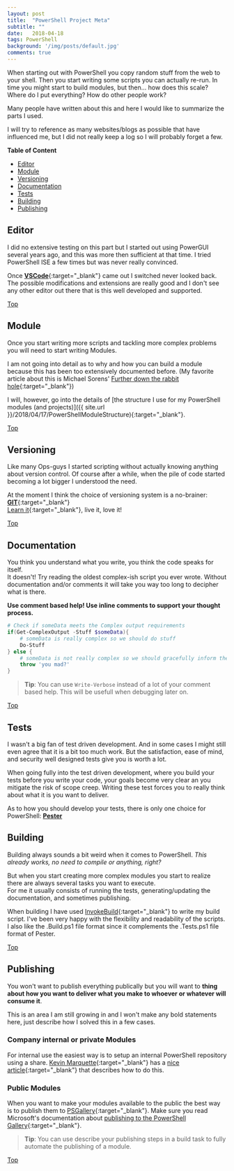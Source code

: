 ```yaml
---
layout: post
title:  "PowerShell Project Meta"
subtitle: ""
date:   2018-04-18
tags: PowerShell
background: '/img/posts/default.jpg'
comments: true
---
```


When starting out with PowerShell you copy random stuff from the web to your shell.
Then you start writing some scripts you can actually re-run.
In time you might start to build modules, but then... how does this scale?
Where do I put everything? How do other people work?

Many people have written about this and here I would like to summarize the parts I used.

I will try to reference as many websites/blogs as possible that have influenced me, but I did not really keep a log so I will probably forget a few.

**Table of Content**

[Top]: #powershell-project-meta

- [Editor](#editor)
- [Module](#module)
- [Versioning](#versioning)
- [Documentation](#documentation)
- [Tests](#tests)
- [Building](#building)
- [Publishing](#publishing)

## Editor

I did no extensive testing on this part but I started out using PowerGUI several years ago, and this was more then sufficient at that time. I tried PowerShell ISE a few times but was never really convinced.

Once [**VSCode**](https://code.visualstudio.com/){:target="_blank"} came out I switched never looked back.  
The possible modifications and extensions are really good and I don't see any other editor out there that is this well developed and supported.

[Top]

## Module

Once you start writing more scripts and tackling more complex problems you will need to start writing Modules.

I am not going into detail as to why and how you can build a module because this has been too extensively documented before. (My favorite article about this is Michael Sorens' [Further down the rabbit hole](https://www.red-gate.com/simple-talk/dotnet/net-tools/further-down-the-rabbit-hole-powershell-modules-and-encapsulation/){:target="_blank"})

I will, however, go into the details of [the structure I use for my PowerShell modules (and projects)]({{ site.url }}/2018/04/17/PowerShellModuleStructure){:target="_blank"}.

[Top]

## Versioning

Like many Ops-guys I started scripting without actually knowing anything about version control.
Of course after a while, when the pile of code started becoming a lot bigger I understood the need.

At the moment I think the choice of versioning system is a no-brainer: [**GIT**](https://git-scm.com/){:target="_blank"}  
[Learn it](https://try.github.io){:target="_blank"}, live it, love it!

[Top]

## Documentation

You think you understand what you write, you think the code speaks for itself.  
It doesn't! Try reading the oldest complex-ish script you ever wrote. Without documentation and/or comments it will take you way too long to decipher what is there.

**Use comment based help! Use inline comments to support your thought process.**
```powershell
# Check if someData meets the Complex output requirements
if(Get-ComplexOutput -Stuff $someData){
    # someData is really complex so we should do stuff
    Do-Stuff
} else {
    # someData is not really complex so we should gracefully inform the user.
    throw 'you mad?'
}
```
> **Tip**: You can use `Write-Verbose` instead of a lot of your comment based help. This will be usefull when debugging later on.

[Top]

## Tests

I wasn't a big fan of test driven development. And in some cases I might still even agree that it is a bit too much work. But the satisfaction, ease of mind, and security well designed tests give you is worth a lot.

When going fully into the test driven development, where you build your tests before you write your code, your goals become very clear an you mitigate the risk of scope creep. Writing these test forces you to really think about what it is you want to deliver.

As to how you should develop your tests, there is only one choice for PowerShell: [**Pester**](https://github.com/pester/Pester)

## Building

Building always sounds a bit weird when it comes to PowerShell. *This already works, no need to compile or anything, right?*

But when you start creating more complex modules you start to realize there are always several tasks you want to execute.  
For me it usually consists of running the tests, generating/updating the documentation, and sometimes publishing.

When building I have used [InvokeBuild](https://github.com/nightroman/Invoke-Build){:target="_blank"} to write my build script. I've been very happy with the flexibility and readability of the scripts. I also like the .Build.ps1 file format since it complements the .Tests.ps1 file format of Pester.

[Top]

## Publishing

You won't want to publish everything publically but you will want to **thing about how you want to deliver what you make to whoever or whatever will consume it**.

This is an area I am still growing in and I won't make any bold statements here, just describe how I solved this in a few cases.

### Company internal or private Modules

For internal use the easiest way is to setup an internal PowerShell repository using a share. 
[Kevin Marquette](https://twitter.com/kevinmarquette){:target="_blank"} has a [nice article](https://kevinmarquette.github.io/2017-05-30-Powershell-your-first-PSScript-repository/){:target="_blank"} that describes how to do this.

### Public Modules

When you want to make your modules available to the public the best way is to publish them to [PSGallery](https://www.powershellgallery.com/){:target="_blank"}.
Make sure you read Microsoft's documentation about [publishing to the PowerShell Gallery](https://docs.microsoft.com/en-us/powershell/gallery/psgallery/psgallery-publishingguidelines){:target="_blank"}.

> **Tip**: You can use describe your publishing steps in a build task to fully automate the publishing of a module.

[Top]
